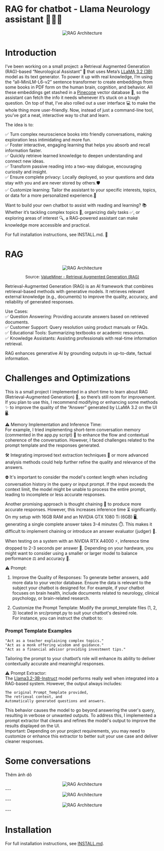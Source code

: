 # RAG for chatbot - Llama Neurology assistant 🦙🧠💬

<div align="center">
    <img src="./static/images/top.PNG" alt="RAG Architecture" />
</div>

# Introduction

I’ve been working on a small project: a Retrieval Augmented Generation (RAG)-based “Neurological Assistant” 🧠 that uses Meta’s [LLaMA 3.2 (3B)](https://ai.meta.com/blog/llama-3-2-connect-2024-vision-edge-mobile-devices/) model as its text generator. To power it up with real knowledge, I’m using the “all-MiniLM-L6-v2” sentence transformer to create embeddings from some books in PDF form on the human brain, cognition, and behavior. All these embeddings get stashed in a [Pinecone](https://www.pinecone.io/) vector database 🌲, so the assistant can fetch the info it needs whenever it’s stuck on a tough question. On top of that, I’ve also rolled out a user interface 💻 to make the whole thing more user-friendly. Now, instead of just a command-line tool, you’ve got a neat, interactive way to chat and learn.

The idea is to:  

✅ Turn complex neuroscience books into friendly conversations, making exploration less intimidating and more fun.  
✅ Foster interactive, engaging learning that helps you absorb and recall information faster.  
✅ Quickly retrieve learned knowledge to deepen understanding and connect new ideas.  
✅ Transform passive reading into a two-way dialogue, encouraging curiosity and insight.  
✅ Ensure complete privacy: Locally deployed, so your questions and data stay with you and are never stored by others.🛡️  
✅ Customize learning: Tailor the assistant to your specific interests, topics, or data for a more personalized experience.🎯  

Want to build your own chatbot to assist with reading and learning? 📚
Whether it’s tackling complex topics 🧠, organizing daily tasks ✅, or exploring areas of interest 🔍, a RAG-powered assistant can make knowledge more accessible and practical.

For full installation instructions, see INSTALL.md. 🚀



# RAG

<div align="center">
    <img src="./static/images/RAG.PNG" alt="RAG Architecture" title="RAG Architecture Diagram" />
    <p style="font-size: small;">Source: <a href="https://valueminer.eu/de/retrieval-augmented-generation-rag" target="_blank">ValueMiner - Retrieval Augmented Generation (RAG)</a></p>
</div>

Retrieval-Augmented Generation (RAG) is an AI framework that combines retrieval-based methods with generative models. It retrieves relevant external knowledge (e.g., documents) to improve the quality, accuracy, and reliability of generated responses.

Use Cases:  
    ✅ Question Answering: Providing accurate answers based on retrieved documents.  
    ✅ Customer Support: Query resolution using product manuals or FAQs.  
    ✅ Educational Tools: Summarizing textbooks or academic resources.  
    ✅ Knowledge Assistants: Assisting professionals with real-time information retrieval.  

RAG enhances generative AI by grounding outputs in up-to-date, factual information.



# Challenges and Optimizations

This is a small project I implemented in a short time to learn about RAG (Retrieval-Augmented Generation) 🧠, so there’s still room for improvement. If you plan to use this, I recommend modifying or enhancing some methods ✨ to improve the quality of the “Answer” generated by LLaMA 3.2 on the UI 🖥️.  

⚠️ Memory Implementation and Inference Time:  
For example, I tried implementing short-term conversation memory (commented in the app.py script) 💬 to enhance the flow and contextual coherence of the conversation. However, I faced challenges related to the prompt template and the responses generated.

🛠️ Integrating improved text extraction techniques 📄 or more advanced analysis methods could help further refine the quality and relevance of the answers.

⛔ It's important to consider the model's context length when including conversation history in the query or input prompt. If the input exceeds the context limit, the model might be unable to process the entire prompt, leading to incomplete or less accurate responses.

Another promising approach is thought chaining 🔗 to produce more accurate responses. However, this increases inference time ⏳ significantly. On my setup with 16GB RAM and an NVIDIA GTX 1080 Ti (6GB) 🖥️, generating a single complete answer takes 3-4 minutes ⏱️. This makes it difficult to implement chaining or introduce an answer evaluator (judger) 🧐.

When testing on a system with an NVIDIA RTX A4000 ⚡, inference time dropped to 2-3 seconds per answer 🚀. Depending on your hardware, you might want to consider using a smaller or larger model to balance performance ⚖️ and accuracy 🎯.
 

⚠️ Prompt:  
1. Improve the Quality of Responses: To generate better answers, add more data to your vector database. Ensure the data is relevant to the subject your chatbot is designed for. For example, if your chatbot focuses on brain health, include documents related to neurology, clinical psychology, or brain-related research.

2. Customize the Prompt Template: Modify the prompt_template files (1, 2, 3) located in src/prompt.py to suit your chatbot's desired role.  
For instance, you can instruct the chatbot to:
### Prompt Template Examples

    "Act as a teacher explaining complex topics."  
    "Act as a monk offering wisdom and guidance."  
    "Act as a financial advisor providing investment tips."  

Tailoring the prompt to your chatbot’s role will enhance its ability to deliver contextually accurate and meaningful responses.

⚠️ Prompt Extractor:  
The [Llama3.2-3B-Instruct](https://huggingface.co/meta-llama/Llama-3.2-3B-Instruct) model performs really well when integrated into a RAG-based system. However, the output always includes:  

    The original Prompt_Template provided,
    The retrieval context, and
    Automatically generated questions and answers.

This behavior causes the model to go beyond answering the user's query, resulting in verbose or unwanted outputs. To address this, I implemented a prompt extractor that cleans and refines the model's output to improve the results displayed on the UI.  
Important: Depending on your project requirements, you may need to customize or enhance this extractor to better suit your use case and deliver cleaner responses.  



# Some conversations

Thêm ảnh dô
<div align="center">
    <img src="./static/images/2.PNG" alt="RAG Architecture" />
</div>
---

<div align="center">
    <img src="./static/images/3.PNG" alt="RAG Architecture" />
</div>
---

<div align="center">
    <img src="./static/images/5.PNG" alt="RAG Architecture" />
</div>
---


# Installation


For full installation instructions, see [INSTALL.md](INSTALL.md).

